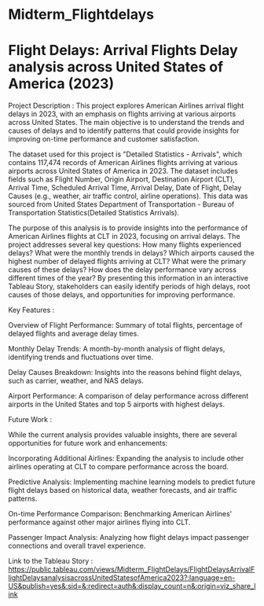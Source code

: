# Midterm_Flightdelays
# Flight Delays: Arrival Flights Delay analysis across United States of America (2023)

Project Description : This project explores American Airlines arrival flight delays in 2023, with an emphasis on flights arriving at various airports across United States. The main objective is to understand the trends and causes of delays and to identify patterns that could provide insights for improving on-time performance and customer satisfaction.

The dataset used for this project is "Detailed Statistics - Arrivals", which contains 117,474 records of American Airlines flights arriving at various airports across United States of America in 2023. The dataset includes fields such as Flight Number, Origin Airport, Destination Airport (CLT), Arrival Time, Scheduled Arrival Time, Arrival Delay, Date of Flight, Delay Causes (e.g., weather, air traffic control, airline operations).
This data was sourced from United States Department of Transportation - Bureau of Transportation Statistics(Detailed Statistics Arrivals). 

The purpose of this analysis is to provide insights into the performance of American Airlines flights at CLT in 2023, focusing on arrival delays. The project addresses several key questions:
How many flights experienced delays?
What were the monthly trends in delays?
Which airports caused the highest number of delayed flights arriving at CLT?
What were the primary causes of these delays?
How does the delay performance vary across different times of the year?
By presenting this information in an interactive Tableau Story, stakeholders can easily identify periods of high delays, root causes of those delays, and opportunities for improving performance.

Key Features :

Overview of Flight Performance: Summary of total flights, percentage of delayed flights and average delay times. 

Monthly Delay Trends: A month-by-month analysis of flight delays, identifying trends and fluctuations over time.

Delay Causes Breakdown: Insights into the reasons behind flight delays, such as carrier, weather, and NAS delays.

Airport Performance: A comparison of delay performance across different airports in the United States and top 5 airports with highest delays.

Future Work :

While the current analysis provides valuable insights, there are several opportunities for future work and enhancements:

Incorporating Additional Airlines: Expanding the analysis to include other airlines operating at CLT to compare performance across the board.

Predictive Analysis: Implementing machine learning models to predict future flight delays based on historical data, weather forecasts, and air traffic patterns.

On-time Performance Comparison: Benchmarking American Airlines' performance against other major airlines flying into CLT.

Passenger Impact Analysis: Analyzing how flight delays impact passenger connections and overall travel experience.

Link to the Tableau Story : https://public.tableau.com/views/Midterm_FlightDelays/FlightDelaysArrivalFlightDelaysanalysisacrossUnitedStatesofAmerica2023?:language=en-US&publish=yes&:sid=&:redirect=auth&:display_count=n&:origin=viz_share_link
